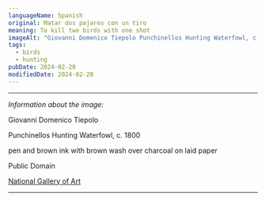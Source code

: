```yaml
---
languageName: Spanish
original: Matar dos pajaros con un tiro
meaning: To kill two birds with one shot
imageAlt: "Giovanni Domenico Tiepolo Punchinellos Hunting Waterfowl, c. 1800"
tags:
  - birds
  - hunting
pubDate: 2024-02-20
modifiedDate: 2024-02-20
---
```


---

_Information about the image:_

Giovanni Domenico Tiepolo

Punchinellos Hunting Waterfowl, c. 1800

pen and brown ink with brown wash over charcoal on laid paper

Public Domain

[National Gallery of Art](https://www.nga.gov/collection/art-object-page.75809.html)

---
